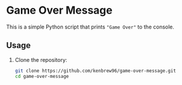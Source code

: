 # Game Over Message

This is a simple Python script that prints `"Game Over"` to the console.

## Usage
1. Clone the repository:
   ```bash
   git clone https://github.com/kenbrew96/game-over-message.git
   cd game-over-message

